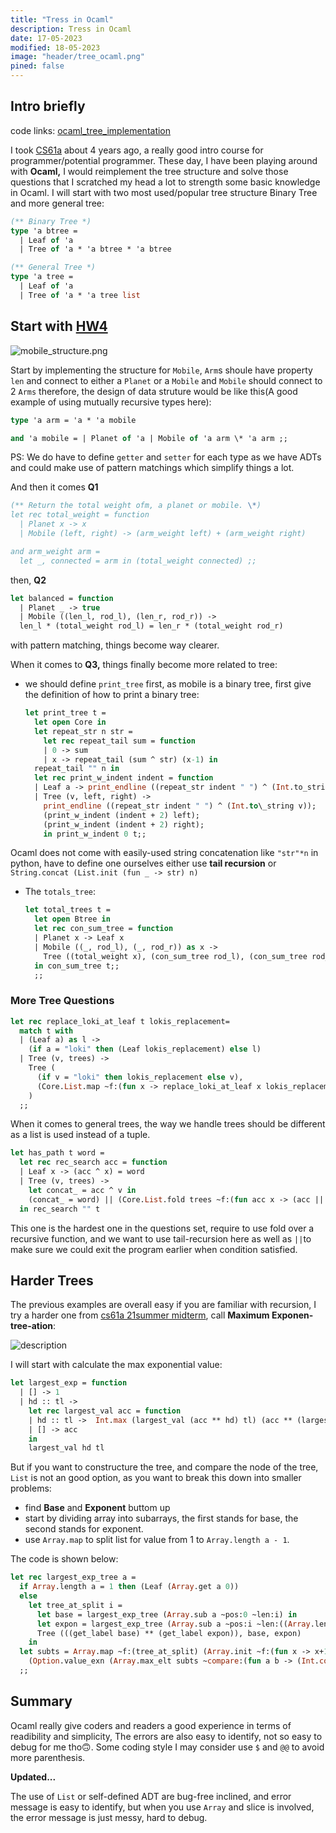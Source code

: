 ```yaml
---
title: "Tress in Ocaml"
description: Tress in Ocaml
date: 17-05-2023
modified: 18-05-2023
image: "header/tree_ocaml.png"
pined: false 
---
```


## Intro briefly
code links: [ocaml_tree_implementation](https://github.com/Frank-III/blog_code/tree/1d84e5465135898c47403b11705657603e3e9eb5/tree_hw)

I took [CS61a](https://cs61a.org/) about 4 years ago, a really good intro course for programmer/potential programmer. These day, I have been playing around with **Ocaml,** I would reimplement the tree structure and solve those questions that I scratched my head a lot to strength some basic knowledge in Ocaml. I will start with two most used/popular tree structure Binary Tree and more general tree:
```ocaml
(** Binary Tree *)
type 'a btree = 
  | Leaf of 'a
  | Tree of 'a * 'a btree * 'a btree

(** General Tree *)
type 'a tree = 
  | Leaf of 'a
  | Tree of 'a * 'a tree list
```
## Start with [HW4](https://cs61a.org/hw/hw04/#mobiles)

![mobile_structure.png](/personal_site/images/content/mobiles.png)

Start by implementing the structure for `Mobile`, `Arm`s shoule have property `len` and connect to either a `Planet` or a `Mobile` and `Mobile` should connect to 2 `Arms` therefore, the design of data struture would be like this(A good example of using mutually recursive types here):
```ocaml
type 'a arm = 'a * 'a mobile 

and 'a mobile = | Planet of 'a | Mobile of 'a arm \* 'a arm ;;
```
PS: We do have to define `getter` and `setter` for each type as we have ADTs and could make use of pattern matchings which simplify things a lot.

And then it comes **Q1**

```ocaml
(** Return the total weight ofm, a planet or mobile. \*) 
let rec total_weight = function 
  | Planet x -> x 
  | Mobile (left, right) -> (arm_weight left) + (arm_weight right) 

and arm_weight arm =
  let _, connected = arm in (total_weight connected) ;;
```
then, **Q2**

```ocaml
let balanced = function 
  | Planet _ -> true 
  | Mobile ((len_l, rod_l), (len_r, rod_r)) -> 
  len_l * (total_weight rod_l) = len_r * (total_weight rod_r)
```

with pattern matching, things become way clearer.

When it comes to **Q3,** things finally become more related to tree:

- we should define `print_tree` first, as mobile is a binary tree, first give the definition of how to print a binary tree:
  ```ocaml
  let print_tree t = 
    let open Core in 
    let repeat_str n str = 
      let rec repeat_tail sum = function 
      | 0 -> sum 
      | x -> repeat_tail (sum ^ str) (x-1) in 
    repeat_tail "" n in 
    let rec print_w_indent indent = function 
    | Leaf a -> print_endline ((repeat_str indent " ") ^ (Int.to_string a)) 
    | Tree (v, left, right) -> 
      print_endline ((repeat_str indent " ") ^ (Int.to\_string v)); 
      (print_w_indent (indent + 2) left); 
      (print_w_indent (indent + 2) right); 
      in print_w_indent 0 t;;
  ```

Ocaml does not come with easily-used string concatenation like `"str"*n` in python, have to define one ourselves either use **tail recursion** or `String.concat (List.init (fun _ -> str) n)`

- The `totals_tree`:
  ```ocaml
  let total_trees t =
    let open Btree in 
    let rec con_sum_tree = function 
    | Planet x -> Leaf x 
    | Mobile ((_, rod_l), (_, rod_r)) as x -> 
      Tree ((total_weight x), (con_sum_tree rod_l), (con_sum_tree rod_r))
    in con_sum_tree t;;
    ;;
  ``` 

### More Tree Questions
```ocaml
let rec replace_loki_at_leaf t lokis_replacement= 
  match t with 
  | (Leaf a) as l -> 
    (if a = "loki" then (Leaf lokis_replacement) else l)
  | Tree (v, trees) -> 
    Tree (
      (if v = "loki" then lokis_replacement else v),
      (Core.List.map ~f:(fun x -> replace_loki_at_leaf x lokis_replacement) trees)
    )
  ;;
```

When it comes to general trees, the way we handle trees should be different as a list is used instead of a tuple.

```ocaml
let has_path t word = 
  let rec rec_search acc = function 
  | Leaf x -> (acc ^ x) = word
  | Tree (v, trees) ->
    let concat_ = acc ^ v in 
    (concat_ = word) || (Core.List.fold trees ~f:(fun acc x -> (acc || (rec_search concat_ x))) ~init:false)
  in rec_search "" t 
```

This one is the hardest one in the questions set, require to use fold over a recursive function, and we want to use tail-recursion here as well as `||`to make sure we could exit the program earlier when condition satisfied.

## Harder Trees
The previous examples are overall easy if you are familiar with recursion, I try a harder one from [cs61a 21summer midterm](https://cs61a.org/exam/su21/midterm/61a-su21-midterm.pdf#page=10), call **Maximum Exponen-tree-ation**:

![description](/personal_site/images/content/exp_tree.png)

I will start with calculate the max exponential value:
```ocaml
let largest_exp = function 
  | [] -> 1
  | hd :: tl -> 
    let rec largest_val acc = function 
    | hd :: tl ->  Int.max (largest_val (acc ** hd) tl) (acc ** (largest_val hd tl))
    | [] -> acc
    in
    largest_val hd tl
```
But if you want to constructure the tree, and compare the node of the tree, `List` is not an good option, as you want to break this down into smaller problems: 
- find **Base** and **Exponent** buttom up
- start by dividing array into subarrays, the first stands for base, the second stands for exponent.
- use `Array.map` to split list for value from 1 to `Array.length a - 1`.

The code is shown below:

```ocaml
let rec largest_exp_tree a = 
  if Array.length a = 1 then (Leaf (Array.get a 0))
  else 
    let tree_at_split i = 
      let base = largest_exp_tree (Array.sub a ~pos:0 ~len:i) in 
      let expon = largest_exp_tree (Array.sub a ~pos:i ~len:((Array.length a) - i)) in 
      Tree (((get_label base) ** (get_label expon)), base, expon)
    in 
  let subts = Array.map ~f:(tree_at_split) (Array.init ~f:(fun x -> x+1) (Array.length a - 1)) in
    (Option.value_exn (Array.max_elt subts ~compare:(fun a b -> (Int.compare (get_label a) (get_label b)))))
  ;;
```
## Summary

Ocaml really give coders and readers a good experience in terms of readibility and simplicity, The errors are also easy to identify, not so easy to debug for me tho🙃. Some coding style I may consider use `$` and `@@` to avoid more parenthesis.

**Updated...**

The use of `List` or self-defined ADT are bug-free inclined, and error message is easy to identify, but when you use `Array` and slice is involved, the error message is just messy, hard to debug.


